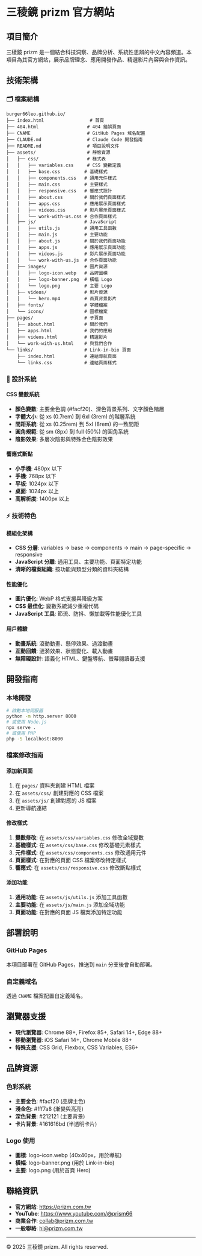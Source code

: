 # 三稜鏡 prizm 官方網站

## 項目簡介

三稜鏡 prizm 是一個結合科技洞察、品牌分析、系統性思辨的中文內容頻道。本項目為其官方網站，展示品牌理念、應用開發作品、精選影片內容與合作資訊。

## 技術架構

### 🗂️ 檔案結構

```
burger66leo.github.io/
├── index.html                 # 首頁
├── 404.html                  # 404 錯誤頁面
├── CNAME                     # GitHub Pages 域名配置
├── CLAUDE.md                 # Claude Code 開發指南
├── README.md                 # 項目說明文件
├── assets/                   # 靜態資源
│   ├── css/                  # 樣式表
│   │   ├── variables.css     # CSS 變數定義
│   │   ├── base.css         # 基礎樣式
│   │   ├── components.css   # 通用元件樣式
│   │   ├── main.css         # 主要樣式
│   │   ├── responsive.css   # 響應式設計
│   │   ├── about.css        # 關於我們頁面樣式
│   │   ├── apps.css         # 應用展示頁面樣式
│   │   ├── videos.css       # 影片展示頁面樣式
│   │   └── work-with-us.css # 合作頁面樣式
│   ├── js/                  # JavaScript
│   │   ├── utils.js         # 通用工具函數
│   │   ├── main.js          # 主要功能
│   │   ├── about.js         # 關於我們頁面功能
│   │   ├── apps.js          # 應用展示頁面功能
│   │   ├── videos.js        # 影片展示頁面功能
│   │   └── work-with-us.js  # 合作頁面功能
│   ├── images/              # 圖片資源
│   │   ├── logo-icon.webp   # 品牌圖標
│   │   ├── logo-banner.png  # 橫幅 Logo
│   │   └── logo.png         # 主要 Logo
│   ├── videos/              # 影片資源
│   │   └── hero.mp4         # 首頁背景影片
│   ├── fonts/               # 字體檔案
│   └── icons/               # 圖標檔案
├── pages/                   # 子頁面
│   ├── about.html           # 關於我們
│   ├── apps.html            # 我們的應用
│   ├── videos.html          # 精選影片
│   └── work-with-us.html    # 與我們合作
└── links/                   # Link-in-bio 頁面
    ├── index.html           # 連結導航頁面
    └── links.css            # 連結頁面樣式
```

### 🎨 設計系統

#### CSS 變數系統
- **顏色變數**: 主要金色調 (#facf20)、深色背景系列、文字顏色階層
- **字體大小**: 從 xs (0.7rem) 到 6xl (3rem) 的階層系統
- **間距系統**: 從 xs (0.25rem) 到 5xl (8rem) 的一致間距
- **圓角規範**: 從 sm (8px) 到 full (50%) 的圓角系統
- **陰影效果**: 多層次陰影與特殊金色陰影效果

#### 響應式斷點
- **小手機**: 480px 以下
- **手機**: 768px 以下  
- **平板**: 1024px 以下
- **桌面**: 1024px 以上
- **高解析度**: 1400px 以上

### ⚡ 技術特色

#### 模組化架構
- **CSS 分層**: variables → base → components → main → page-specific → responsive
- **JavaScript 分離**: 通用工具、主要功能、頁面特定功能
- **清晰的檔案組織**: 按功能與類型分類的資料夾結構

#### 性能優化
- **圖片優化**: WebP 格式支援與降級方案
- **CSS 最佳化**: 變數系統減少重複代碼
- **JavaScript 工具**: 節流、防抖、懶加載等性能優化工具

#### 用戶體驗
- **動畫系統**: 滾動動畫、懸停效果、過渡動畫
- **互動回饋**: 漣漪效果、狀態變化、載入動畫
- **無障礙設計**: 語義化 HTML、鍵盤導航、螢幕閱讀器支援

## 開發指南

### 本地開發

```bash
# 啟動本地伺服器
python -m http.server 8000
# 或使用 Node.js
npx serve .
# 或使用 PHP
php -S localhost:8000
```

### 檔案修改指南

#### 添加新頁面
1. 在 `pages/` 資料夾創建 HTML 檔案
2. 在 `assets/css/` 創建對應的 CSS 檔案
3. 在 `assets/js/` 創建對應的 JS 檔案
4. 更新導航連結

#### 修改樣式
1. **變數修改**: 在 `assets/css/variables.css` 修改全域變數
2. **基礎樣式**: 在 `assets/css/base.css` 修改基礎元素樣式
3. **元件樣式**: 在 `assets/css/components.css` 修改通用元件
4. **頁面樣式**: 在對應的頁面 CSS 檔案修改特定樣式
5. **響應式**: 在 `assets/css/responsive.css` 修改斷點樣式

#### 添加功能
1. **通用功能**: 在 `assets/js/utils.js` 添加工具函數
2. **主要功能**: 在 `assets/js/main.js` 添加全域功能
3. **頁面功能**: 在對應的頁面 JS 檔案添加特定功能

## 部署說明

### GitHub Pages
本項目部署在 GitHub Pages，推送到 `main` 分支後會自動部署。

### 自定義域名
透過 `CNAME` 檔案配置自定義域名。

## 瀏覽器支援

- **現代瀏覽器**: Chrome 88+, Firefox 85+, Safari 14+, Edge 88+
- **移動瀏覽器**: iOS Safari 14+, Chrome Mobile 88+
- **特殊支援**: CSS Grid, Flexbox, CSS Variables, ES6+

## 品牌資源

### 色彩系統
- **主要金色**: #facf20 (品牌主色)
- **淺金色**: #fff7a8 (漸變與高亮)
- **深色背景**: #212121 (主要背景)
- **卡片背景**: #161616bd (半透明卡片)

### Logo 使用
- **圖標**: logo-icon.webp (40x40px，用於導航)
- **橫幅**: logo-banner.png (用於 Link-in-bio)
- **主要**: logo.png (用於首頁 Hero)

## 聯絡資訊

- **官方網站**: https://prizm.com.tw
- **YouTube**: https://www.youtube.com/@prism66
- **商業合作**: collab@prizm.com.tw
- **一般聯絡**: hi@prizm.com.tw

---

© 2025 三稜鏡 prizm. All rights reserved.